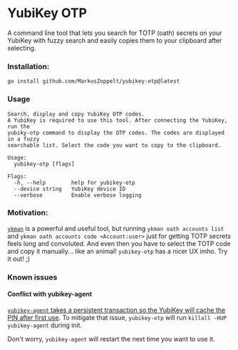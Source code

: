 # YubiKey OTP

A command line tool that lets you search for TOTP (oath) secrets on your
YubiKey with fuzzy search and easily copies them to your clipboard after
selecting.

### Installation:

    go install github.com/MarkusZoppelt/yubikey-otp@latest

### Usage

    Search, display and copy YubiKey OTP codes.
    A YubiKey is required to use this tool. After connecting the YubiKey, run the
    yubiky-otp command to display the OTP codes. The codes are displayed in a fuzzy
    searchable list. Select the code you want to copy to the clipboard.

    Usage:
      yubikey-otp [flags]

    Flags:
      -h, --help        help for yubikey-otp
      --device string   YubiKey device ID
      --verbose         Enable verbose logging


### Motivation:

[`ykman`](https://github.com/Yubico/yubikey-manager) is a powerful and useful
tool, but running `ykman oath accounts list` and `ykman oath accounts code
<Account:user>` just for getting TOTP secrets feels long and convoluted. And
even then you have to select the TOTP code and copy it manually... like an
animal! `yubikey-otp` has a nicer UX imho. Try it out! ;)

### Known issues

#### Conflict with yubikey-agent

[`yubikey-agent` takes a persistent transaction so the YubiKey will cache the PIN after first use](https://github.com/FiloSottile/yubikey-agent#conflicts-with-gpg-agent-and-yubikey-manager).
To mitigate that issue, `yubikey-otp` will run `killall -HUP yubikey-agent`
during init.

Don't worry, `yubikey-agent` will restart the next time you want to use it.
